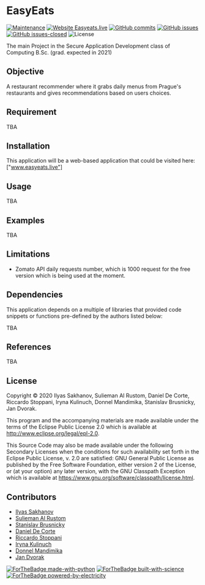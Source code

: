 # EasyEats

[![Maintenance](https://img.shields.io/badge/Maintained%3F-yes-green.svg)](https://GitHub.com/Slemanof/easyeats.live/graphs/commit-activity)
[![Website Easyeats.live](https://img.shields.io/website-up-down-green-red/http/shields.io.svg)](http://easyeasts.live/)
[![GitHub commits](https://img.shields.io/github/commits-since/Naereen/StrapDown.js/v1.0.0.svg)](https://GitHub.com/Slemanof/easyeats.live/commit/)
[![GitHub issues](https://img.shields.io/github/issues/Slemanof/easyeats.live)](https://github.com/Slemanof/easyeats.live/issues)
[![GitHub issues-closed](https://img.shields.io/github/issues-closed/Slemanof/easyeats.live)](https://GitHub.com/Slemanof/easyeats.live/issues?q=is%3Aissue+is%3Aclosed)
![License](https://img.shields.io/github/license/Slemanof/easyeats.live)

The main Project in the Secure Application Development class of Computing B.Sc.
(grad. expected in 2021)


## Objective

A restaurant recommender where it grabs daily menus from Prague's restaurants
and gives recommendations based on users choices.

## Requirement

TBA

## Installation

This application will be a web-based application that could be visited here:
 ["www.easyeats.live"]

## Usage

TBA

## Examples

TBA


## Limitations

* Zomato API daily requests number, which is 1000 request for the free version which
  is being used at the moment.


## Dependencies

This application depends on a multiple of libraries that provided code snippets
or functions pre-defined by the authors listed below:

TBA

## References

TBA

## License

Copyright © 2020 Ilyas Sakhanov, Sulieman Al Rustom, Daniel De Corte,
Riccardo Stoppani, Iryna Kulinuch, Donnel Mandimika, Stanislav Brusnicky, Jan Dvorak.

This program and the accompanying materials are made available under the
terms of the Eclipse Public License 2.0 which is available at
http://www.eclipse.org/legal/epl-2.0.

This Source Code may also be made available under the following Secondary
Licenses when the conditions for such availability set forth in the Eclipse
Public License, v. 2.0 are satisfied: GNU General Public License as published by
the Free Software Foundation, either version 2 of the License, or (at your
option) any later version, with the GNU Classpath Exception which is available
at https://www.gnu.org/software/classpath/license.html.

## Contributors

- [Ilyas Sakhanov](https://github.com/ilyassakhanov)
- [Sulieman Al Rustom](https://github.com/Slemanof)
- [Stanislav Brusnicky](https://github.com/Stanley008)
- [Daniel De Corte](https://github.com/DeCortez)
- [Riccardo Stoppani](https://github.com/riccardosl)
- [Iryna Kulinuch](https://github.com/irinakulinich3712)
- [Donnel Mandimika](https://github.com/donnelmandimika)
- [Jan Dvorak](https://github.com/jandvorak-dot)

[![ForTheBadge made-with-python](http://ForTheBadge.com/images/badges/made-with-python.svg)](https://www.python.org/)
[![ForTheBadge built-with-science](http://ForTheBadge.com/images/badges/built-with-science.svg)](https://GitHub.com/Slemanof)
[![ForTheBadge powered-by-electricity](http://ForTheBadge.com/images/badges/powered-by-electricity.svg)](http://easyeats.live)
